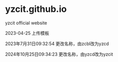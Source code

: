 # yzcit.github.io
yzcit official website

2023-04-25 上传模板

2023年7月31日09:32:54 更改名称，由zcbl改为yzcd

2024年10月25日09:34:23 更改名称，由yzcd改为yzcit
